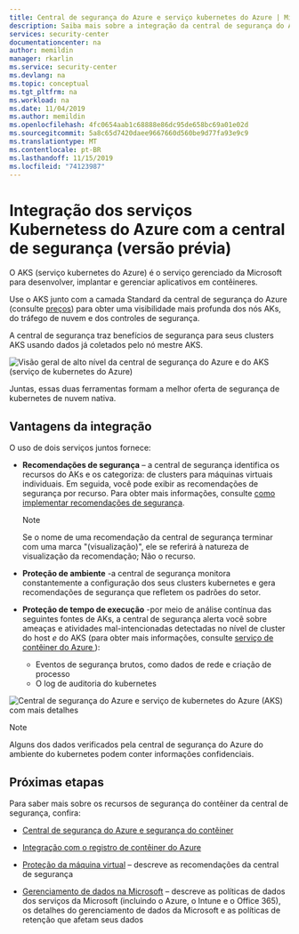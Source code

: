 ```yaml
---
title: Central de segurança do Azure e serviço kubernetes do Azure | Microsoft Docs
description: Saiba mais sobre a integração da central de segurança do Azure com os serviços Kubernetess do Azure
services: security-center
documentationcenter: na
author: memildin
manager: rkarlin
ms.service: security-center
ms.devlang: na
ms.topic: conceptual
ms.tgt_pltfrm: na
ms.workload: na
ms.date: 11/04/2019
ms.author: memildin
ms.openlocfilehash: 4fc0654aab1c68888e86dc95de658bc69a01e02d
ms.sourcegitcommit: 5a8c65d7420daee9667660d560be9d77fa93e9c9
ms.translationtype: MT
ms.contentlocale: pt-BR
ms.lasthandoff: 11/15/2019
ms.locfileid: "74123987"
---
```

# <a name="azure-kubernetes-services-integration-with-security-center-preview"></a>Integração dos serviços Kubernetess do Azure com a central de segurança (versão prévia)
O AKS (serviço kubernetes do Azure) é o serviço gerenciado da Microsoft para desenvolver, implantar e gerenciar aplicativos em contêineres. 

Use o AKS junto com a camada Standard da central de segurança do Azure (consulte [preços](security-center-pricing.md)) para obter uma visibilidade mais profunda dos nós AKs, do tráfego de nuvem e dos controles de segurança.

A central de segurança traz benefícios de segurança para seus clusters AKS usando dados já coletados pelo nó mestre AKS. 

![Visão geral de alto nível da central de segurança do Azure e do AKS (serviço de kubernetes do Azure)](./media/azure-kubernetes-service-integration/aks-asc-integration-overview.png)

Juntas, essas duas ferramentas formam a melhor oferta de segurança de kubernetes de nuvem nativa. 

## <a name="benefits-of-integration"></a>Vantagens da integração

O uso de dois serviços juntos fornece:

* **Recomendações de segurança** – a central de segurança identifica os recursos do AKs e os categoriza: de clusters para máquinas virtuais individuais. Em seguida, você pode exibir as recomendações de segurança por recurso. Para obter mais informações, consulte [como implementar recomendações de segurança](security-center-recommendations.md). 

    > [!NOTE]
    > Se o nome de uma recomendação da central de segurança terminar com uma marca "(visualização)", ele se referirá à natureza de visualização da recomendação; Não o recurso.

* **Proteção de ambiente** -a central de segurança monitora constantemente a configuração dos seus clusters kubernetes e gera recomendações de segurança que refletem os padrões do setor.

* **Proteção de tempo de execução** -por meio de análise contínua das seguintes fontes de AKs, a central de segurança alerta você sobre ameaças e atividades mal-intencionadas detectadas no nível de cluster do host *e* do AKS (para obter mais informações, consulte [serviço de contêiner do Azure ](https://docs.microsoft.com/azure/security-center/security-center-alerts-compute#azure-containers-)):
    * Eventos de segurança brutos, como dados de rede e criação de processo
    * O log de auditoria do kubernetes

![Central de segurança do Azure e serviço de kubernetes do Azure (AKS) com mais detalhes](./media/azure-kubernetes-service-integration/aks-asc-integration-detailed.png)

> [!NOTE]
> Alguns dos dados verificados pela central de segurança do Azure do ambiente do kubernetes podem conter informações confidenciais.

## <a name="next-steps"></a>Próximas etapas

Para saber mais sobre os recursos de segurança do contêiner da central de segurança, confira:

* [Central de segurança do Azure e segurança do contêiner](container-security.md)

* [Integração com o registro de contêiner do Azure](azure-container-registry-integration.md)

* [Proteção da máquina virtual](security-center-virtual-machine-protection.md) – descreve as recomendações da central de segurança

* [Gerenciamento de dados na Microsoft](https://www.microsoft.com/trust-center/privacy/data-management) – descreve as políticas de dados dos serviços da Microsoft (incluindo o Azure, o Intune e o Office 365), os detalhes do gerenciamento de dados da Microsoft e as políticas de retenção que afetam seus dados